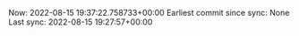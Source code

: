 Now: 2022-08-15 19:37:22.758733+00:00 Earliest commit since sync: None Last sync: 2022-08-15 19:27:57+00:00
